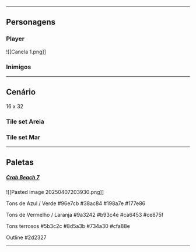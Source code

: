 
---

## Personagens

### Player
![[Canela 1.png]]


### Inimigos





---
## Cenário
16 x 32


### Tile set Areia



### Tile set Mar








---

## Paletas

##### [Crab Beach 7](https://lospec.com/palette-list/crab-beach-7)
![[Pasted image 20250407203930.png]]

Tons de Azul / Verde
#96e7cb
#38ac84
#198a7e
#177e86

Tons de Vermelho / Laranja
#9a3242
#b93c4e
#ca6453
#ce875f


Tons terrosos
#5b3c2c
#8d5a3b
#734a30
#cfa88e

Outline
#2d2327




---
